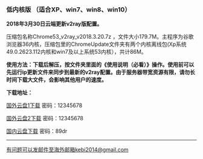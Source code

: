 ### 低内核版 （适合XP、win7、win8、win10）

**2018年3月30日云端更新v2ray版配置。**

压缩包名称Chrome53_v2ray_v2018.3.20.7z ，文件大小179.7M。主程序为谷歌浏览器36内核，压缩包里的ChromeUpdate文件夹有两个内核离线包(Xp系统49.0.2623.112内核和win7及以上系统53内核），共计86M。

**使用方法：下载后解压，按文件夹里面的《使用说明（必看）》操作。使用前可以先运行ip更新文件来同步到最新的v2ray配置。由于服务器带宽资源有限，请勿长时间下载大文件，会影响其他用户的速度。**

**下载地址：**

[国外云盘1下载](http://45.32.141.248:8000/f/7b2798ec5f/) 密码：12345678

[国外云盘2下载](http://108.61.224.82:8000/f/540826a59e/) 密码：12345678

[国内云盘下载]( https://pan.baidu.com/s/1WgLhLeKusg6kQ7j89e9otg ) 密码：89dr


***

有问题可以发邮件至海外邮箱kebi2014@gmail.com